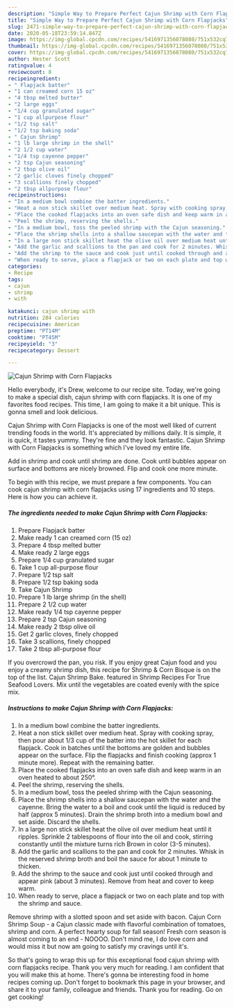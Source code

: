 ```yaml
---
description: "Simple Way to Prepare Perfect Cajun Shrimp with Corn Flapjacks"
title: "Simple Way to Prepare Perfect Cajun Shrimp with Corn Flapjacks"
slug: 2471-simple-way-to-prepare-perfect-cajun-shrimp-with-corn-flapjacks
date: 2020-05-18T23:59:14.847Z
image: https://img-global.cpcdn.com/recipes/5416971356078080/751x532cq70/cajun-shrimp-with-corn-flapjacks-recipe-main-photo.jpg
thumbnail: https://img-global.cpcdn.com/recipes/5416971356078080/751x532cq70/cajun-shrimp-with-corn-flapjacks-recipe-main-photo.jpg
cover: https://img-global.cpcdn.com/recipes/5416971356078080/751x532cq70/cajun-shrimp-with-corn-flapjacks-recipe-main-photo.jpg
author: Hester Scott
ratingvalue: 4
reviewcount: 8
recipeingredient:
- " Flapjack batter"
- "1 can creamed corn 15 oz"
- "4 tbsp melted butter"
- "2 large eggs"
- "1/4 cup granulated sugar"
- "1 cup allpurpose flour"
- "1/2 tsp salt"
- "1/2 tsp baking soda"
- " Cajun Shrimp"
- "1 lb large shrimp in the shell"
- "2 1/2 cup water"
- "1/4 tsp cayenne pepper"
- "2 tsp Cajun seasoning"
- "2 tbsp olive oil"
- "2 garlic cloves finely chopped"
- "3 scallions finely chopped"
- "2 tbsp allpurpose flour"
recipeinstructions:
- "In a medium bowl combine the batter ingredients."
- "Heat a non stick skillet over medium heat. Spray with cooking spray, then pour about 1/3 cup of the batter into the hot skillet for each flapjack. Cook in batches until the bottoms are golden and bubbles appear on the surface. Flip the flapjacks and finish cooking (approx 1 minute more). Repeat with the remaining batter."
- "Place the cooked flapjacks into an oven safe dish and keep warm in an oven heated to about 250°."
- "Peel the shrimp, reserving the shells."
- "In a medium bowl, toss the peeled shrimp with the Cajun seasoning."
- "Place the shrimp shells into a shallow saucepan with the water and the cayenne. Bring the water to a boil and cook until the liquid is reduced by half (approx 5 minutes). Drain the shrimp broth into a medium bowl and set aside. Discard the shells."
- "In a large non stick skillet heat the olive oil over medium heat until it ripples. Sprinkle 2 tablespoons of flour into the oil and cook, stirring constantly until the mixture turns rich Brown in color (3-5 minutes)."
- "Add the garlic and scallions to the pan and cook for 2 minutes. Whisk in the reserved shrimp broth and boil the sauce for about 1 minute to thicken."
- "Add the shrimp to the sauce and cook just until cooked through and appear pink (about 3 minutes). Remove from heat and cover to keep warm."
- "When ready to serve, place a flapjack or two on each plate and top with the shrimp and sauce."
categories:
- Recipe
tags:
- cajun
- shrimp
- with

katakunci: cajun shrimp with 
nutrition: 284 calories
recipecuisine: American
preptime: "PT14M"
cooktime: "PT45M"
recipeyield: "3"
recipecategory: Dessert

---
```



![Cajun Shrimp with Corn Flapjacks](https://img-global.cpcdn.com/recipes/5416971356078080/751x532cq70/cajun-shrimp-with-corn-flapjacks-recipe-main-photo.jpg)

Hello everybody, it's Drew, welcome to our recipe site. Today, we're going to make a special dish, cajun shrimp with corn flapjacks. It is one of my favorites food recipes. This time, I am going to make it a bit unique. This is gonna smell and look delicious.

Cajun Shrimp with Corn Flapjacks is one of the most well liked of current trending foods in the world. It's appreciated by millions daily. It is simple, it is quick, it tastes yummy. They're fine and they look fantastic. Cajun Shrimp with Corn Flapjacks is something which I've loved my entire life.

Add in shrimp and cook until shrimp are done. Cook until bubbles appear on surface and bottoms are nicely browned. Flip and cook one more minute.


To begin with this recipe, we must prepare a few components. You can cook cajun shrimp with corn flapjacks using 17 ingredients and 10 steps. Here is how you can achieve it.

<!--inarticleads1-->

##### The ingredients needed to make Cajun Shrimp with Corn Flapjacks:

1. Prepare  Flapjack batter
1. Make ready 1 can creamed corn (15 oz)
1. Prepare 4 tbsp melted butter
1. Make ready 2 large eggs
1. Prepare 1/4 cup granulated sugar
1. Take 1 cup all-purpose flour
1. Prepare 1/2 tsp salt
1. Prepare 1/2 tsp baking soda
1. Take  Cajun Shrimp
1. Prepare 1 lb large shrimp (in the shell)
1. Prepare 2 1/2 cup water
1. Make ready 1/4 tsp cayenne pepper
1. Prepare 2 tsp Cajun seasoning
1. Make ready 2 tbsp olive oil
1. Get 2 garlic cloves, finely chopped
1. Take 3 scallions, finely chopped
1. Take 2 tbsp all-purpose flour


If you overcrowd the pan, you risk. If you enjoy great Cajun food and you enjoy a creamy shrimp dish, this recipe for Shrimp &amp; Corn Bisque is on the top of the list. Cajun Shrimp Bake. featured in Shrimp Recipes For True Seafood Lovers. Mix until the vegetables are coated evenly with the spice mix. 

<!--inarticleads2-->

##### Instructions to make Cajun Shrimp with Corn Flapjacks:

1. In a medium bowl combine the batter ingredients.
1. Heat a non stick skillet over medium heat. Spray with cooking spray, then pour about 1/3 cup of the batter into the hot skillet for each flapjack. Cook in batches until the bottoms are golden and bubbles appear on the surface. Flip the flapjacks and finish cooking (approx 1 minute more). Repeat with the remaining batter.
1. Place the cooked flapjacks into an oven safe dish and keep warm in an oven heated to about 250°.
1. Peel the shrimp, reserving the shells.
1. In a medium bowl, toss the peeled shrimp with the Cajun seasoning.
1. Place the shrimp shells into a shallow saucepan with the water and the cayenne. Bring the water to a boil and cook until the liquid is reduced by half (approx 5 minutes). Drain the shrimp broth into a medium bowl and set aside. Discard the shells.
1. In a large non stick skillet heat the olive oil over medium heat until it ripples. Sprinkle 2 tablespoons of flour into the oil and cook, stirring constantly until the mixture turns rich Brown in color (3-5 minutes).
1. Add the garlic and scallions to the pan and cook for 2 minutes. Whisk in the reserved shrimp broth and boil the sauce for about 1 minute to thicken.
1. Add the shrimp to the sauce and cook just until cooked through and appear pink (about 3 minutes). Remove from heat and cover to keep warm.
1. When ready to serve, place a flapjack or two on each plate and top with the shrimp and sauce.


Remove shrimp with a slotted spoon and set aside with bacon. Cajun Corn Shrimp Soup - a Cajun classic made with flavorful combination of tomatoes, shrimp and corn. A perfect hearty soup for fall season! Fresh corn season is almost coming to an end - NOOOO. Don&#39;t mind me, I do love corn and would miss it but now am going to satisfy my cravings until it&#39;s. 

So that's going to wrap this up for this exceptional food cajun shrimp with corn flapjacks recipe. Thank you very much for reading. I am confident that you will make this at home. There's gonna be interesting food in home recipes coming up. Don't forget to bookmark this page in your browser, and share it to your family, colleague and friends. Thank you for reading. Go on get cooking!
